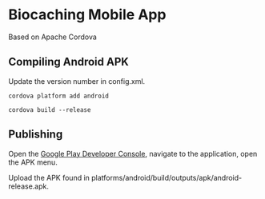 # Biocaching Mobile App

Based on Apache Cordova

## Compiling Android APK

Update the version number in config.xml.

```
cordova platform add android

cordova build --release
```

## Publishing

Open the [Google Play Developer Console](https://play.google.com/apps/publish/), navigate to the application, open the APK menu.

Upload the APK found in platforms/android/build/outputs/apk/android-release.apk.
